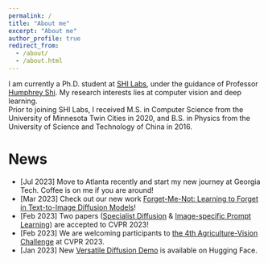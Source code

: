 ```yaml
---
permalink: /
title: "About me"
excerpt: "About me"
author_profile: true
redirect_from: 
  - /about/
  - /about.html
---
```


I am currently a Ph.D. student at [SHI Labs](https://www.shi-labs.com/), under the guidance of Professor [Humphrey Shi](https://www.humphreyshi.com/). My research interests lies at computer vision and deep learning.  
Prior to joining SHI Labs, I received M.S. in Computer Science from the University of Minnesota Twin Cities in 2020, and B.S. in Physics from the University of Science and Technology of China in 2016.  

News
======
* [Jul 2023] Move to Atlanta recently and start my new journey at Georgia Tech. Coffee is on me if you are around! 
* [Mar 2023] Check out our new work [Forget-Me-Not: Learning to Forget in Text-to-Image Diffusion Models](https://arxiv.org/abs/2303.17591)! 
* [Feb 2023] Two papers ([Specialist Diffusion](https://openaccess.thecvf.com/content/CVPR2023/papers/Lu_Specialist_Diffusion_Plug-and-Play_Sample-Efficient_Fine-Tuning_of_Text-to-Image_Diffusion_Models_To_CVPR_2023_paper.pdf) & [Image-specific Prompt Learning](https://arxiv.org/abs/2304.03119)) are accepted to CVPR 2023!
* [Feb 2023] We are welcoming participants to [the 4th Agriculture-Vision Challenge](https://www.agriculture-vision.com/) at CVPR 2023. 
* [Jan 2023] New [Versatile Diffusion Demo](https://huggingface.co/spaces/shi-labs/Versatile-Diffusion) is available on Hugging Face.